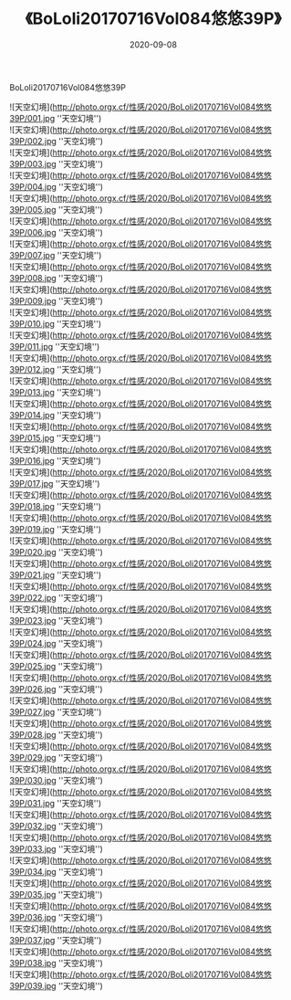 ﻿---
layout: post
title:  《BoLoli20170716Vol084悠悠39P》
date:   2020-09-08
image: http://photo.orgx.cf/性感/2020/BoLoli20170716Vol084悠悠39P/000.jpg
categories: [美女, 性感, 泳衣]
---

BoLoli20170716Vol084悠悠39P



![天空幻境](http://photo.orgx.cf/性感/2020/BoLoli20170716Vol084悠悠39P/001.jpg ''天空幻境'') <br>
![天空幻境](http://photo.orgx.cf/性感/2020/BoLoli20170716Vol084悠悠39P/002.jpg ''天空幻境'') <br>
![天空幻境](http://photo.orgx.cf/性感/2020/BoLoli20170716Vol084悠悠39P/003.jpg ''天空幻境'') <br>
![天空幻境](http://photo.orgx.cf/性感/2020/BoLoli20170716Vol084悠悠39P/004.jpg ''天空幻境'') <br>
![天空幻境](http://photo.orgx.cf/性感/2020/BoLoli20170716Vol084悠悠39P/005.jpg ''天空幻境'') <br>
![天空幻境](http://photo.orgx.cf/性感/2020/BoLoli20170716Vol084悠悠39P/006.jpg ''天空幻境'') <br>
![天空幻境](http://photo.orgx.cf/性感/2020/BoLoli20170716Vol084悠悠39P/007.jpg ''天空幻境'') <br>
![天空幻境](http://photo.orgx.cf/性感/2020/BoLoli20170716Vol084悠悠39P/008.jpg ''天空幻境'') <br>
![天空幻境](http://photo.orgx.cf/性感/2020/BoLoli20170716Vol084悠悠39P/009.jpg ''天空幻境'') <br>
![天空幻境](http://photo.orgx.cf/性感/2020/BoLoli20170716Vol084悠悠39P/010.jpg ''天空幻境'') <br>
![天空幻境](http://photo.orgx.cf/性感/2020/BoLoli20170716Vol084悠悠39P/011.jpg ''天空幻境'') <br>
![天空幻境](http://photo.orgx.cf/性感/2020/BoLoli20170716Vol084悠悠39P/012.jpg ''天空幻境'') <br>
![天空幻境](http://photo.orgx.cf/性感/2020/BoLoli20170716Vol084悠悠39P/013.jpg ''天空幻境'') <br>
![天空幻境](http://photo.orgx.cf/性感/2020/BoLoli20170716Vol084悠悠39P/014.jpg ''天空幻境'') <br>
![天空幻境](http://photo.orgx.cf/性感/2020/BoLoli20170716Vol084悠悠39P/015.jpg ''天空幻境'') <br>
![天空幻境](http://photo.orgx.cf/性感/2020/BoLoli20170716Vol084悠悠39P/016.jpg ''天空幻境'') <br>
![天空幻境](http://photo.orgx.cf/性感/2020/BoLoli20170716Vol084悠悠39P/017.jpg ''天空幻境'') <br>
![天空幻境](http://photo.orgx.cf/性感/2020/BoLoli20170716Vol084悠悠39P/018.jpg ''天空幻境'') <br>
![天空幻境](http://photo.orgx.cf/性感/2020/BoLoli20170716Vol084悠悠39P/019.jpg ''天空幻境'') <br>
![天空幻境](http://photo.orgx.cf/性感/2020/BoLoli20170716Vol084悠悠39P/020.jpg ''天空幻境'') <br>
![天空幻境](http://photo.orgx.cf/性感/2020/BoLoli20170716Vol084悠悠39P/021.jpg ''天空幻境'') <br>
![天空幻境](http://photo.orgx.cf/性感/2020/BoLoli20170716Vol084悠悠39P/022.jpg ''天空幻境'') <br>
![天空幻境](http://photo.orgx.cf/性感/2020/BoLoli20170716Vol084悠悠39P/023.jpg ''天空幻境'') <br>
![天空幻境](http://photo.orgx.cf/性感/2020/BoLoli20170716Vol084悠悠39P/024.jpg ''天空幻境'') <br>
![天空幻境](http://photo.orgx.cf/性感/2020/BoLoli20170716Vol084悠悠39P/025.jpg ''天空幻境'') <br>
![天空幻境](http://photo.orgx.cf/性感/2020/BoLoli20170716Vol084悠悠39P/026.jpg ''天空幻境'') <br>
![天空幻境](http://photo.orgx.cf/性感/2020/BoLoli20170716Vol084悠悠39P/027.jpg ''天空幻境'') <br>
![天空幻境](http://photo.orgx.cf/性感/2020/BoLoli20170716Vol084悠悠39P/028.jpg ''天空幻境'') <br>
![天空幻境](http://photo.orgx.cf/性感/2020/BoLoli20170716Vol084悠悠39P/029.jpg ''天空幻境'') <br>
![天空幻境](http://photo.orgx.cf/性感/2020/BoLoli20170716Vol084悠悠39P/030.jpg ''天空幻境'') <br>
![天空幻境](http://photo.orgx.cf/性感/2020/BoLoli20170716Vol084悠悠39P/031.jpg ''天空幻境'') <br>
![天空幻境](http://photo.orgx.cf/性感/2020/BoLoli20170716Vol084悠悠39P/032.jpg ''天空幻境'') <br>
![天空幻境](http://photo.orgx.cf/性感/2020/BoLoli20170716Vol084悠悠39P/033.jpg ''天空幻境'') <br>
![天空幻境](http://photo.orgx.cf/性感/2020/BoLoli20170716Vol084悠悠39P/034.jpg ''天空幻境'') <br>
![天空幻境](http://photo.orgx.cf/性感/2020/BoLoli20170716Vol084悠悠39P/035.jpg ''天空幻境'') <br>
![天空幻境](http://photo.orgx.cf/性感/2020/BoLoli20170716Vol084悠悠39P/036.jpg ''天空幻境'') <br>
![天空幻境](http://photo.orgx.cf/性感/2020/BoLoli20170716Vol084悠悠39P/037.jpg ''天空幻境'') <br>
![天空幻境](http://photo.orgx.cf/性感/2020/BoLoli20170716Vol084悠悠39P/038.jpg ''天空幻境'') <br>
![天空幻境](http://photo.orgx.cf/性感/2020/BoLoli20170716Vol084悠悠39P/039.jpg ''天空幻境'') <br>